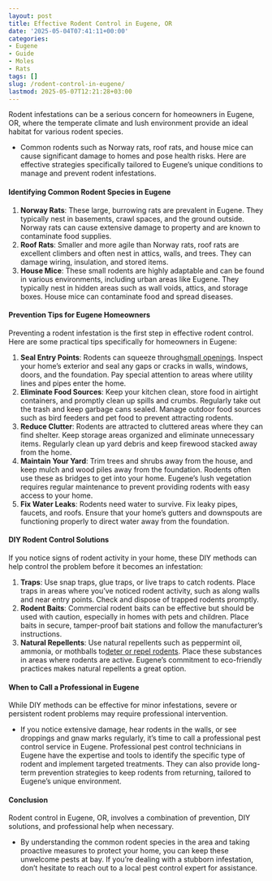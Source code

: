 ```yaml
---
layout: post
title: Effective Rodent Control in Eugene, OR
date: '2025-05-04T07:41:11+00:00'
categories:
- Eugene
- Guide
- Moles
- Rats
tags: []
slug: /rodent-control-in-eugene/
lastmod: 2025-05-07T12:21:28+03:00
---
```


Rodent infestations can be a serious concern for homeowners in Eugene, OR, where the temperate climate and lush environment provide an ideal habitat for various rodent species.
- Common rodents such as Norway rats, roof rats, and house mice can cause significant damage to homes and pose health risks.
Here are effective strategies specifically tailored to Eugene’s unique conditions to manage and prevent rodent infestations.
#### Identifying Common Rodent Species in Eugene
1. **Norway Rats**: These large, burrowing rats are prevalent in Eugene. They typically nest in basements, crawl spaces, and the ground outside. Norway rats can cause extensive damage to property and are known to contaminate food supplies.
2. **Roof Rats**: Smaller and more agile than Norway rats, roof rats are excellent climbers and often nest in attics, walls, and trees. They can damage wiring, insulation, and stored items.
3. **House Mice**: These small rodents are highly adaptable and can be found in various environments, including urban areas like Eugene. They typically nest in hidden areas such as wall voids, attics, and storage boxes. House mice can contaminate food and spread diseases.
#### Prevention Tips for Eugene Homeowners
Preventing a rodent infestation is the first step in effective rodent control. Here are some practical tips specifically for homeowners in Eugene:
1. **Seal Entry Points**: Rodents can squeeze through[small openings](https://pestpolicy.com/true-or-false-can-rodents-enter-homes-through-toilets/). Inspect your home’s exterior and seal any gaps or cracks in walls, windows, doors, and the foundation. Pay special attention to areas where utility lines and pipes enter the home.
2. **Eliminate Food Sources**: Keep your kitchen clean, store food in airtight containers, and promptly clean up spills and crumbs. Regularly take out the trash and keep garbage cans sealed. Manage outdoor food sources such as bird feeders and pet food to prevent attracting rodents.
3. **Reduce Clutter**: Rodents are attracted to cluttered areas where they can find shelter. Keep storage areas organized and eliminate unnecessary items. Regularly clean up yard debris and keep firewood stacked away from the home.
4. **Maintain Your Yard**: Trim trees and shrubs away from the house, and keep mulch and wood piles away from the foundation. Rodents often use these as bridges to get into your home. Eugene’s lush vegetation requires regular maintenance to prevent providing rodents with easy access to your home.
5. **Fix Water Leaks**: Rodents need water to survive. Fix leaky pipes, faucets, and roofs. Ensure that your home’s gutters and downspouts are functioning properly to direct water away from the foundation.
#### DIY Rodent Control Solutions
If you notice signs of rodent activity in your home, these DIY methods can help control the problem before it becomes an infestation:
1. **Traps**: Use snap traps, glue traps, or live traps to catch rodents. Place traps in areas where you’ve noticed rodent activity, such as along walls and near entry points. Check and dispose of trapped rodents promptly.
2. **Rodent Baits**: Commercial rodent baits can be effective but should be used with caution, especially in homes with pets and children. Place baits in secure, tamper-proof bait stations and follow the manufacturer’s instructions.
3. **Natural Repellents**: Use natural repellents such as peppermint oil, ammonia, or mothballs to[deter or repel rodents](https://pestpolicy.com/best-chipmunk-repellents/). Place these substances in areas where rodents are active. Eugene’s commitment to eco-friendly practices makes natural repellents a great option.
#### When to Call a Professional in Eugene
While DIY methods can be effective for minor infestations, severe or persistent rodent problems may require professional intervention.
- If you notice extensive damage, hear rodents in the walls, or see droppings and gnaw marks regularly, it’s time to call a professional pest control service in Eugene.
Professional pest control technicians in Eugene have the expertise and tools to identify the specific type of rodent and implement targeted treatments. They can also provide long-term prevention strategies to keep rodents from returning, tailored to Eugene’s unique environment.
#### Conclusion
Rodent control in Eugene, OR, involves a combination of prevention, DIY solutions, and professional help when necessary.
- By understanding the common rodent species in the area and taking proactive measures to protect your home, you can keep these unwelcome pests at bay.
If you’re dealing with a stubborn infestation, don’t hesitate to reach out to a local pest control expert for assistance.
